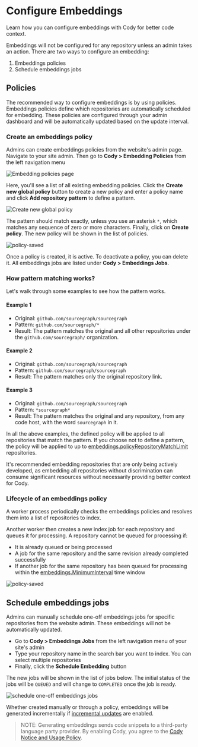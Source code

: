 # Configure Embeddings

<p class="subtitle">Learn how you can configure embeddings with Cody for better code context.</p>

Embeddings will not be configured for any repository unless an admin takes an action. There are two ways to configure an embedding:

1. Embeddings policies
2. Schedule embeddings jobs

## Policies

The recommended way to configure embeddings is by using policies. Embeddings policies define which repositories are automatically scheduled for embedding. These policies are configured through your admin dashboard and will be automatically updated based on the update interval.

### Create an embeddings policy

Admins can create embeddings policies from the website's admin page. Navigate to your site admin. Then go to **Cody > Embedding Policies** from the left navigation menu

<img src="https://storage.googleapis.com/sourcegraph-assets/docs/images/embeddings/embedding-policies.png" class="screenshot" alt="Embedding policies page">

Here, you'll see a list of all existing embedding policies. Click the **Create new global policy** button to create a new policy and enter a policy name and click **Add repository pattern** to define a pattern.

<img src="https://storage.googleapis.com/sourcegraph-assets/docs/images/embeddings/new-policy-create.png" class="screenshot" alt="Create new global policy">

The pattern should match exactly, unless you use an asterisk `*`, which matches any sequence of zero or more characters. Finally, click on **Create policy**. The new policy will be shown in the list of policies.

<img src="https://storage.googleapis.com/sourcegraph-assets/docs/images/embeddings/new-policy-saved.png" class="screenshot" alt="policy-saved">

Once a policy is created, it is active. To deactivate a policy, you can delete it. All embeddings jobs are listed under **Cody > Embeddings Jobs**.

### How pattern matching works?

Let's walk through some examples to see how the pattern works.

#### Example 1

- Original: `github.com/sourcegraph/sourcegraph`
- Pattern: `github.com/sourcegraph/*`
- Result: The pattern matches the original and all other repositories under the `github.com/sourcegraph/` organization.

#### Example 2

- Original: `github.com/sourcegraph/sourcegraph`
- Pattern: `github.com/sourcegraph/sourcegraph`
- Result: The pattern matches only the original repository link.

#### Example 3

- Original: `github.com/sourcegraph/sourcegraph`
- Pattern: `*sourcegraph*`
- Result: The pattern matches the original and any repository, from any code host, with the word `sourcegraph` in it.

In all the above examples, the defined policy will be applied to all repositories that match the pattern.
If you choose not to define a pattern, the policy will be applied to up to [embeddings.policyRepositoryMatchLimit](./usage-and-limits.md#configure-global-policy-match-limit) repositories.

It's recommended embedding repositories that are only being actively developed,
as embedding all repositories without discrimination can consume significant resources without necessarily providing better context for Cody.

### Lifecycle of an embeddings policy

A worker process periodically checks the embeddings policies and resolves them into a list of repositories to index.

Another worker then creates a new index job for each repository and queues it for processing.
A repository cannot be queued for processing if:

- It is already queued or being processed
- A job for the same repository and the same revision already completed successfully
- If another job for the same repository has been queued for processing within the [embeddings.MinimumInterval](./../embeddings.md#minimum-time-interval-between-automatically-scheduled-embeddings) time window

<img src="https://storage.googleapis.com/sourcegraph-assets/docs/images/embeddings/embeddings-jobs.png" class="screenshot" alt="policy-saved">

## Schedule embeddings jobs

Admins can manually schedule one-off embeddings jobs for specific repositories from the website admin. These embeddings will not be automatically updated.

- Go to **Cody > Embeddings Jobs** from the left navigation menu of your site's admin
- Type your repository name in the search bar you want to index. You can select multiple repositories
- Finally, click the **Schedule Embedding** button

The new jobs will be shown in the list of jobs below. The initial status of the jobs will be `QUEUED` and will change to `COMPLETED` once the job is ready.

<img src="https://storage.googleapis.com/sourcegraph-assets/docs/images/embeddings/schedule-one-off-jobs.png" class="screenshot" alt="schedule one-off embeddings jobs">

Whether created manually or through a policy, embeddings will be generated incrementally if [incremental updates](./../embeddings.md#incremental-embeddings) are enabled.

> NOTE: Generating embeddings sends code snippets to a third-party language party provider. By enabling Cody, you agree to the [Cody Notice and Usage Policy](https://about.sourcegraph.com/terms/cody-notice).
